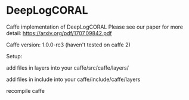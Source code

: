 # DeepLogCORAL
Caffe implementation of DeepLogCORAL
Please see our paper for more detail: https://arxiv.org/pdf/1707.09842.pdf

Caffe version: 1.0.0-rc3 (haven't tested on caffe 2)

Setup: 

add files in layers into your caffe/src/caffe/layers/

add files in include into your caffe/include/caffe/layers

recompile caffe
